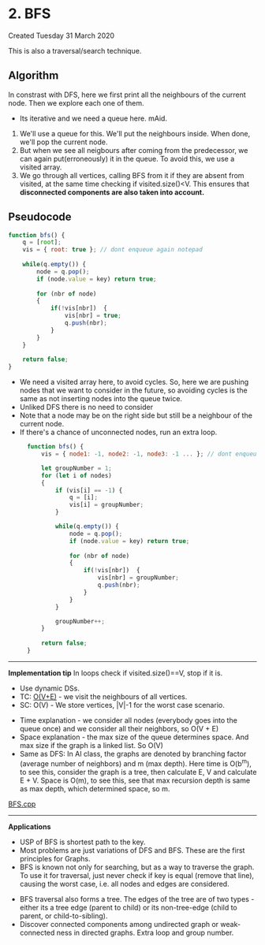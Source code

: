# 2. BFS
Created Tuesday 31 March 2020

This is also a traversal/search technique.
## Algorithm
In constrast with DFS, here we first print all the neighbours of the current node. Then we explore each one of them.

- Its iterative and we need a queue here. mAid.

1. We'll use a queue for this. We'll put the neighbours inside. When done, we'll pop the current node.
2. But when we see all neigbours  after coming from the predecessor, we can again put(erroneously) it in the queue. To avoid this, we use a visited array.
3. We go through all vertices, calling BFS from it if they are absent from visited, at the same time checking if visited.size()<V. This ensures that **disconnected components are also taken into account.**

## Pseudocode
```js
function bfs() {
	q = [root];
	vis = { root: true }; // dont enqueue again notepad
	
	while(q.empty()) {
		node = q.pop();
		if (node.value = key) return true;
		
		for (nbr of node)
		{
			if(!vis[nbr])  { 
				vis[nbr] = true;
				q.push(nbr);
			}
		}
	}
	
	return false;
}
```

* We need a visited array here, to avoid cycles. So, here we are pushing nodes that we want to consider in the future, so avoiding cycles is the same as not inserting nodes into the queue twice.
* Unliked DFS there is no need to consider 
* Note that a node may be on the right side but still be a neighbour of the current node.
* If there's a chance of unconnected nodes, run an extra loop.
  ```js
	function bfs() {
		vis = { node1: -1, node2: -1, node3: -1 ... }; // dont enqueue again notepad

		let groupNumber = 1;
		for (let i of nodes)
		{
			if (vis[i] == -1) {
				q = [i];
				vis[i] = groupNumber;
			}

			while(q.empty()) {
				node = q.pop();
				if (node.value = key) return true;
				
				for (nbr of node)
				{
					if(!vis[nbr])  { 
						vis[nbr] = groupNumber;
						q.push(nbr);
					}
				}
			}

			groupNumber++;
		}
		
		return false;
	}
	```


*****

**Implementation tip**
In loops check if visited.size()\==V, stop if it is.

* Use dynamic DSs.
* TC: [O(V+E)](https://stackoverflow.com/a/11468717/11392807) - we visit the neighbours of all vertices.
* SC: O(V) - We store vertices, |V|-1 for the worst case scenario.

- Time explanation - we consider all nodes (everybody goes into the queue once) and we consider all their neighbors, so O(V + E)
- Space explanation - the max size of the queue determines space. And max size if the graph is a linked list. So O(V)
- Same as DFS: In AI class, the graphs are denoted by branching factor (average number of neighbors) and m (max depth). Here time is O(b<sup>m</sup>), to see this, consider the graph is a tree, then calculate E, V and calculate E + V. Space is O(m), to see this, see that max recursion depth is same as max depth, which determined space, so m.

[BFS.cpp](./Codes/BFS.cpp)

*****

**Applications**
* USP of BFS is shortest path to the key.
* Most problems are just variations of DFS and BFS. These are the first principles for Graphs.
* BFS is known not only for searching, but as a way to traverse the graph. To use it for traversal, just never check if key is equal (remove that line), causing the worst case, i.e. all nodes and edges are considered.
- BFS traversal also forms a tree. The edges of the tree are of two types - either its a tree edge (parent to child) or its non-tree-edge (child to parent, or child-to-sibling).
- Discover connected components among undirected graph or weak-connected ness in directed graphs. Extra loop and group number.